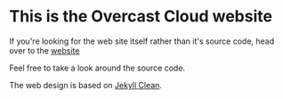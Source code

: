 This is the Overcast Cloud website
==================================

If you're looking for the web site itself rather than it's source code, head over to the [website](https://overcastcloud.github.io/)

Feel free to take a look around the source code.

The web design is based on [Jekyll Clean](https://github.com/scotte/jekyll-clean).
